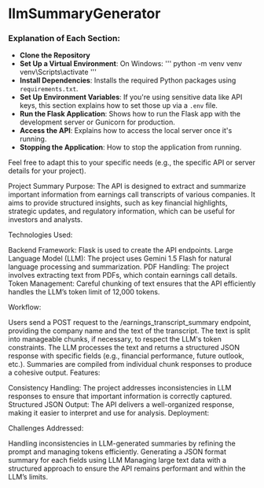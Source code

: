 # llmSummaryGenerator


### Explanation of Each Section:
- **Clone the Repository**
- **Set Up a Virtual Environment**:
On Windows:
'''
python -m venv venv
venv\Scripts\activate   '''
- **Install Dependencies**: Installs the required Python packages using `requirements.txt`.
- **Set Up Environment Variables**: If you're using sensitive data like API keys, this section explains how to set those up via a `.env` file.
- **Run the Flask Application**: Shows how to run the Flask app with the development server or Gunicorn for production.
- **Access the API**: Explains how to access the local server once it's running.
- **Stopping the Application**: How to stop the application from running.

Feel free to adapt this to your specific needs (e.g., the specific API or server details for your project).


Project Summary
Purpose: The API is designed to extract and summarize important information from earnings call transcripts of various companies. It aims to provide structured insights, such as key financial highlights, strategic updates, and regulatory information, which can be useful for investors and analysts.

Technologies Used:

Backend Framework: Flask is used to create the API endpoints.
Large Language Model (LLM): The project uses Gemini 1.5 Flash for natural language processing and summarization.
PDF Handling: The project involves extracting text from PDFs, which contain earnings call details.
Token Management: Careful chunking of text ensures that the API efficiently handles the LLM’s token limit of 12,000 tokens.

Workflow:

Users send a POST request to the /earnings_transcript_summary endpoint, providing the company name and the text of the transcript.
The text is split into manageable chunks, if necessary, to respect the LLM's token constraints.
The LLM processes the text and returns a structured JSON response with specific fields (e.g., financial performance, future outlook, etc.).
Summaries are compiled from individual chunk responses to produce a cohesive output.
Features:

Consistency Handling: The project addresses inconsistencies in LLM responses to ensure that important information is correctly captured.
Structured JSON Output: The API delivers a well-organized response, making it easier to interpret and use for analysis.
Deployment:

Challenges Addressed:

Handling inconsistencies in LLM-generated summaries by refining the prompt and managing tokens efficiently.
Generating a JSON format summary for each fields using LLM
Managing large text data with a structured approach to ensure the API remains performant and within the LLM’s limits.
